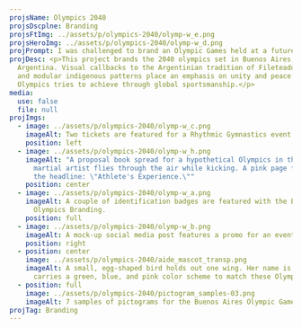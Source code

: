 ```yaml
---
projsName: Olympics 2040
projsDscplne: Branding
projsFtImg: ../assets/p/olympics-2040/olymp-w_e.png
projsHeroImg: ../assets/p/olympics-2040/olymp-w_d.png
projPrompt: I was challenged to brand an Olympic Games held at a future date.
projDesc: <p>This project brands the 2040 olympics set in Buenos Aires,
  Argentina. Visual callbacks to the Argentinian tradition of Fileteado Porteño
  and modular indigenous patterns place an emphasis on unity and peace that the
  Olympics tries to achieve through global sportsmanship.</p>
media:
  use: false
  file: null
projImgs:
  - image: ../assets/p/olympics-2040/olymp-w_c.png
    imageAlt: Two tickets are featured for a Rhythmic Gymnastics event.
    position: left
  - image: ../assets/p/olympics-2040/olymp-w_h.png
    imageAlt: "A proposal book spread for a hypothetical Olympics in the future. A
      martial artist flies through the air while kicking. A pink page features
      the headline: \"Athlete's Experience.\""
    position: center
  - image: ../assets/p/olympics-2040/olymp-w_a.png
    imageAlt: A couple of identification badges are featured with the Buenos Aires
      Olympics Branding.
    position: full
  - image: ../assets/p/olympics-2040/olymp-w_b.png
    imageAlt: A mock-up social media post features a promo for an event.
    position: right
  - position: center
    image: ../assets/p/olympics-2040/aide_mascot_transp.png
    imageAlt: A small, egg-shaped bird holds out one wing. Her name is Aide and she
      carries a green, blue, and pink color scheme to match these Olympic Games.
  - position: full
    image: ../assets/p/olympics-2040/pictogram_samples-03.png
    imageAlt: 7 samples of pictograms for the Buenos Aires Olympic Games.
projTag: Branding
---
```

